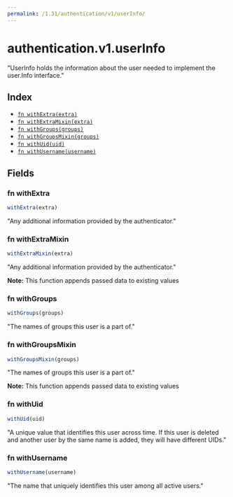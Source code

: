 ```yaml
---
permalink: /1.31/authentication/v1/userInfo/
---
```


# authentication.v1.userInfo

"UserInfo holds the information about the user needed to implement the user.Info interface."

## Index

* [`fn withExtra(extra)`](#fn-withextra)
* [`fn withExtraMixin(extra)`](#fn-withextramixin)
* [`fn withGroups(groups)`](#fn-withgroups)
* [`fn withGroupsMixin(groups)`](#fn-withgroupsmixin)
* [`fn withUid(uid)`](#fn-withuid)
* [`fn withUsername(username)`](#fn-withusername)

## Fields

### fn withExtra

```ts
withExtra(extra)
```

"Any additional information provided by the authenticator."

### fn withExtraMixin

```ts
withExtraMixin(extra)
```

"Any additional information provided by the authenticator."

**Note:** This function appends passed data to existing values

### fn withGroups

```ts
withGroups(groups)
```

"The names of groups this user is a part of."

### fn withGroupsMixin

```ts
withGroupsMixin(groups)
```

"The names of groups this user is a part of."

**Note:** This function appends passed data to existing values

### fn withUid

```ts
withUid(uid)
```

"A unique value that identifies this user across time. If this user is deleted and another user by the same name is added, they will have different UIDs."

### fn withUsername

```ts
withUsername(username)
```

"The name that uniquely identifies this user among all active users."